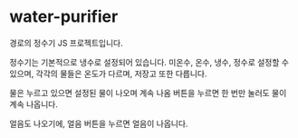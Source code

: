 # water-purifier

경로의 정수기 JS 프로젝트입니다.

정수기는 기본적으로 냉수로 설정되어 있습니다.
미온수, 온수, 냉수, 정수로 설정할 수 있으며,
각각의 물들은 온도가 다르며, 저장고 또한 다릅니다.

물은 누르고 있으면 설정된 물이 나오며
계속 나옴 버튼을 누르면 한 번만 눌러도 물이 계속 나옵니다.

얼음도 나오기에, 얼음 버튼을 누르면 얼음이 나옵니다.
